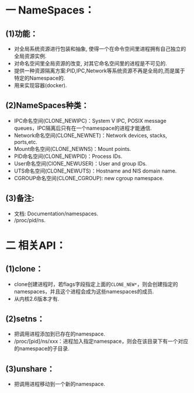 # 一 NameSpaces：
## (1)功能：
- 对全局系统资源进行包装和抽象, 使得一个在命令空间里进程拥有自己独立的全局资源实例.
- 对命名空间里全局资源的改变, 对其它命名空间里的进程是不可见的.
- 提供一种资源隔离方案:PID,IPC,Network等系统资源不再是全局的,而是属于特定的Namespace的.
- 用来实现容器(docker).

## (2)NameSpaces种类：
- IPC命名空间(CLONE_NEWIPC)：System V IPC, POSIX message queues，IPC隔离后只有在一个namespace的进程才能通信.
- Network命名空间(CLONE_NEWNET)：Network devices, stacks, ports,etc.
- Mount命名空间(CLONE_NEWNS)：Mount points.
- PID命名空间(CLONE_NEWPID)：Process IDs.
- User命名空间(ClONE_NEWUSER)：User and group IDs.
- UTS命名空间(CLONE_NEWUTS)：Hostname and NIS domain name.
- CGROUP命名空间(CLONE_CGROUP): new cgroup namespace.

## (3)备注:
- 文档: Documentation/namespaces.
- /proc/pid/ns.

# 二 相关API：
## (1)clone：
- clone创建进程时，若flags字段指定上面的`CLONE_NEW*`，则会创建指定的namespaces，并且这个进程会成为这些namespaces的成员.
- 从内核2.6版本才有.

## (2)setns：
- 把调用进程添加到已存在的namespace.
- /proc/[pid]/ns/xxx：进程加入指定namespace，则会在该目录下有一个对应的namespace的子目录.

## (3)unshare：
- 把调用进程移动到一个新的namespace.
